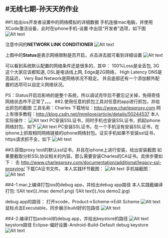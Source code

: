 #无线七期-孙天天的作业
-------------------


##1.给出ios开发者设置中的网络模拟的详细数据
手机连接mac电脑，并使用XCode激活设备，此时在iphone手机-设置 中出现“开发者”选项，如下图
![Alt text](./111.png) 

注意中间的**NETWORK LINK CONDITIONER**
![Alt text](./222.png)

上图中的**Status**是表示网络限制是否开启，点击进去就可看到详细设置
![Alt text](./444.png)

可以看到系统默认配置的网络条件还是很多的，其中：
100%Loss是全丢包,
3G这个大家应该都知道,
DSL是电话线上网,
Edge是2G网络，
High Latency DNS是高延迟，
Very Bad Network是网络状况不稳定。
并且底部还有一个添加额外配置的选项可以自定义网络状况。

PS：Status开启后影响的是整个系统，所以调试完毕后不要忘记关掉，免得奇怪网络状态咋不正常了。。。
##2.使用任意的抓包工具对任意的app进行抓包，并给出抓包的截图
工具名称：Charles
下载地址：http://www.charlesproxy.com
网上有很多教程：http://blog.csdn.net/lmmilove/article/details/50244537
本人实际操作：
![Alt text](./charles1.jpg)
PC安装SSL证书，同时手机也安装SSL证书，抓起iphone网络封包，如下
![Alt text](./charles3.jpg)
PC安装SSL证书，在一个手机没有安装SSL证书，在iphone上抓取相同网络链接的iphone网络封包。证实手机如果不安装ssl证书，https请求抓不全，如下
![Alt text](./charles4.jpg)

##3.获取proxy tool的默认ssl证书，并且在iphone上进行安装，给出安装截图
如果要截取分析SSL协议相关的内容。那么需要安装Charles的CA证书。具体步骤如下：
去 http://www.charlesproxy.com/documentation/additional/legacy-ssl-proxying/ 下载CA证书文件。
本人实践环节截图：
![Alt text](./charles5.jpg)
手机端截图：
![Alt text](./charles6.png)

##4-1.mac上编译打包ios的debug app，并给出debug app路径
本人实践截编译打包:
![Alt text](./mac demo1.png)
![Alt text](./ios demo2.jpg)

debug app的路径：
打开xcode，Product->Scheme->Edit Scheme
![Alt text](./macdemo5.jpg)
鼠标点击Executable，同步展示build好的包路径
![Alt text](./iosdemo7.png)

##4-2.编译打包android的debug app，并给出keystore的路径
![Alt text](./aaa.png)
keystore路径
Eclipse-偏好设置-Android-Build-Default debug keystore
![Alt text](./vvv.png)


